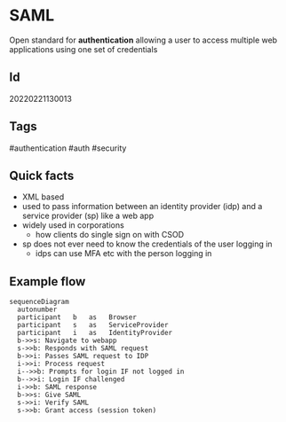 # SAML
Open standard for **authentication** allowing a user to access multiple web applications using one set of credentials
## Id
20220221130013
## Tags
#authentication #auth #security
## Quick facts
- XML based
- used to pass information between an identity provider (idp) and a service provider (sp) like a web app
- widely used in corporations
    - how clients do single sign on with CSOD
- sp does not ever need to know the credentials of the user logging in
    - idps can use MFA etc with the person logging in
## Example flow
```mermaid
sequenceDiagram
  autonumber
  participant   b   as   Browser
  participant   s   as   ServiceProvider
  participant   i   as   IdentityProvider
  b->>s: Navigate to webapp
  s->>b: Responds with SAML request
  b->>i: Passes SAML request to IDP
  i->>i: Process request
  i-->>b: Prompts for login IF not logged in
  b-->>i: Login IF challenged
  i->>b: SAML response
  b->>s: Give SAML
  s->>i: Verify SAML
  s->>b: Grant access (session token)
```